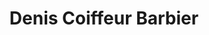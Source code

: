 ---
title: "Denis Coiffeur Barbier"
url: /andernos-les-bains/denis-coiffeur-barbier/
shop: coiffeur
---